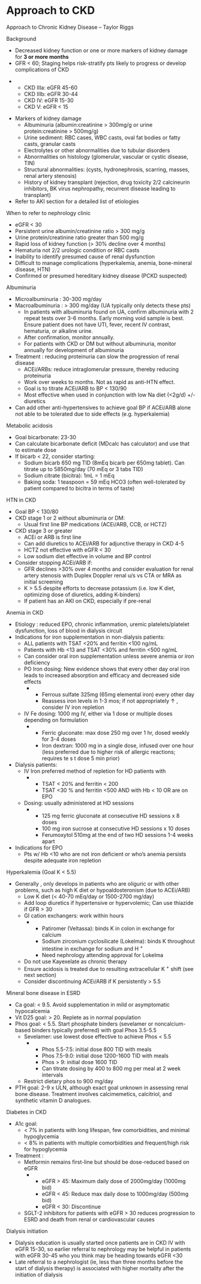 # Approach to CKD

Approach to Chronic Kidney Disease – Taylor Riggs

Background

-   Decreased
    kidney function or one or more markers of kidney damage for **3 or
    more months**
-   GFR
    \< 60; Staging helps risk-stratify pts likely to progress or develop
    complications of CKD

<!-- -->

-   -   CKD IIIa: eGFR 45-60
    -   CKD IIIb: eGFR 30-44
    -   CKD IV: eGFR 15-30
    -   CKD V: eGFR \< 15

<!-- -->

-   Markers
    of kidney damage
    -   Albuminuria (albumin:creatinine > 300mg/g or urine
        protein:creatinine > 500mg/g)
    -   Urine sediment: RBC cases, WBC casts, oval fat bodies or fatty
        casts, granular casts
    -   Electrolytes or other abnormalities due to tubular disorders
    -   Abnormalities on histology (glomerular, vascular or cystic
        disease, TIN)
    -   Structural abnormalities: (cysts, hydronephrosis, scarring,
        masses, renal artery stenosis)
    -   History of kidney transplant (rejection, drug toxicity 2/2
        calcineurin inhibitors, BK virus nephropathy, recurrent disease
        leading to transplant)
-   Refer
    to AKI section for a detailed list of etiologies

When to refer to nephrology clinic

-   eGFR
    \< 30
-   Persistent
    urine albumin/creatinine ratio > 300 mg/g
-   Urine protein/creatinine ratio greater than 500 mg/g
-   Rapid
    loss of kidney function (> 30% decline over 4 months)
-   Hematuria not 2/2 urologic condition or RBC casts
-   Inability
    to identify presumed cause of renal dysfunction
-   Difficult
    to manage complications (hyperkalemia, anemia, bone-mineral disease,
    HTN)
-   Confirmed
    or presumed hereditary kidney disease (PCKD suspected)

Albuminuria

-   Microalbuminuria
    : 30-300 mg/day
-   Macroalbuminuria
    : > 300 mg/day (UA typically only detects these pts)
    -   In patients with albuminuria found on UA, confirm albuminuria
        with 2 repeat tests over 3-6 months. Early morning void sample
        is best. Ensure patient does not have UTI, fever, recent IV
        contrast, hematuria, or alkaline urine.
    -   After confirmation, monitor annually.
    -   For patients with CKD or DM but without albuminuria, monitor
        annually for development of albuminuria
-   Treatment
    : reducing proteinuria can slow the progression of renal disease
    -   ACEi/ARBs: reduce intraglomerular pressure, thereby reducing
        proteinuria
    -   Work over weeks to months. Not as rapid as anti-HTN effect.
    -   Goal is to titrate ACEi/ARB to BP \< 130/90
    -   Most effective when used in conjunction with low Na diet
        (\<2g/d) +/- diuretics
-   Can
    add other anti-hypertensives to achieve goal BP if ACEi/ARB alone
    not able to be tolerated due to side effects (e.g. hyperkalemia)

Metabolic acidosis

-   Goal
    bicarbonate: 23-30
-   Can
    calculate bicarbonate deficit (MDcalc has calculator) and use that
    to estimate dose
-   If
    bicarb
    \< 22, consider starting:
    -   Sodium bicarb 650 mg TID (8mEq bicarb per 650mg tablet). Can
        titrate up to 5850mg/day (70 mEq or 3 tabs TID)
    -   Sodium citrate (bicitra): 1mL = 1 mEq
    -   Baking soda: 1 teaspoon = 59 mEq HCO3 (often well-tolerated by
        patient compared to bicitra in terms of taste)

HTN in CKD

-   Goal
    BP \< 130/80
-   CKD
    stage 1 or 2 without albuminuria or DM:
    -   Usual first line BP medications (ACEi/ARB, CCB, or HCTZ)
-   CKD
    stage 3 or greater
    -   ACEi or ARB is first line
    -   Can add diuretics to ACEi/ARB for adjunctive therapy in CKD 4-5
    -   HCTZ not effective with eGFR \< 30
    -   Low sodium diet effective in volume and BP control
-   Consider
    stopping ACEi/ARB if:
    -   GFR declines >30% over 4 months and consider evaluation for
        renal artery stenosis with Duplex Doppler renal u/s vs CTA or
        MRA as initial screening
    -   K > 5.5 despite efforts to decrease potassium (i.e. low K diet,
        optimizing dose of diuretics, adding K-binders)
    -   If patient has an AKI on CKD, especially if pre-renal

Anemia in CKD

-   Etiology
    : reduced EPO, chronic inflammation, uremic platelets/platelet
    dysfunction, loss of blood in dialysis circuit
-   Indications
    for iron supplementation in non-dialysis patients:
    -   ALL patients with TSAT \<20% and ferritin \<100 ng/mL
    -   Patients with Hb \<13 and TSAT \<30% and ferritin \<500 ng/mL
    -   Can consider oral iron supplementation unless severe anemia or
        iron deficiency
    -   PO Iron dosing: New evidence shows that every other day oral
        iron leads to increased absorption and efficacy and decreased
        side effects
        -   -   Ferrous sulfate 325mg (65mg elemental iron) every other
                day
            -   Reassess iron levels in 1-3 mos; if not appropriately
                ↑
                , consider IV iron repletion
    -   IV Fe dosing: 1000 mg IV, either via 1 dose or multiple doses
        depending on formulation
        -   -   Ferric gluconate: max dose 250 mg over 1 hr, dosed
                weekly for 3-4 doses
            -   Iron dextran: 1000
                mg in a single dose, infused over one hour (less
                preferred due to
                higher risk of allergic reactions; requires te
                s
                t dose 5 min prior)
-   Dialysis
    patients:
    -   IV Iron preferred method of repletion for HD patients with
        -   -   TSAT \< 20% and ferritin \< 200
            -   TSAT \<30
                % and ferritin \<500 AND with Hb \< 10 OR are on EPO
    -   Dosing: usually administered at HD sessions
        -   -   125 mg ferric gluconate at consecutive HD sessions x 8
                doses
            -   100 mg iron sucrose at consecutive HD sessions x 10
                doses
            -   Ferumoxytol 510mg at the end of two HD sessions 1-4
                weeks apart
-   Indications
    for EPO
    -   Pts w/ Hb \<10 who are not iron deficient or who’s anemia
        persists despite adequate iron repletion

Hyperkalemia (Goal K \< 5.5)

-   Generally
    , only develops in patients who are oliguric or with other problems,
    such as high K diet or hypoaldosteronism (due to ACEi/ARB)
    -   Low K diet (\< 40-70 mEq/day or 1500-2700 mg/day)
    -   Add loop diuretics if hypertensive or hypervolemic; Can use
        thiazide if GFR > 30
    -   GI cation exchangers: work within hours
        -   -   Patiromer (Veltassa): binds K in colon in exchange for
                calcium
            -   Sodium zirconium cyclosilicate (Lokelma): binds K
                throughout intestine in exchange for sodium and H
                <sup>+</sup>
            -   Need nephrology
                attending approval for Lokelma
    -   Do not use Kayexelate as chronic therapy
    -   Ensure acidosis is treated due to resulting extracellular K
        <sup>+</sup> shift (see next section)
    -   Consider discontinuing ACEi/ARB if K persistently > 5.5

Mineral bone disease in ESRD

-   Ca goal: \< 9.5. Avoid supplementation in mild or asymptomatic
    hypocalcemia
-   Vit D25 goal: > 20. Replete as in normal population
-   Phos
    goal: \< 5.5. Start phosphate binders (sevelamer or noncalcium-based
    binders typically preferred) with goal Phos 3.5-5.5
    -   Sevelamer: use lowest dose effective to achieve Phos \< 5.5
        -   -   Phos 5.5-7.5: initial dose 800 TID with meals
            -   Phos 7.5-9.0: initial dose 1200-1600 TID with meals
            -   Phos > 9: initial dose 1600 TID
            -   Can titrate
                dosing by 400 to 800 mg per meal at 2 week intervals
    -   Restrict dietary phos to 900 mg/day
-   PTH
    goal: 2-9 x ULN, although exact goal unknown in assessing renal bone
    disease. Treatment involves calcimemetics, calcitriol, and synthetic
    vitamin D analogues.

Diabetes in CKD

-   A1c
    goal:
    -   \< 7% in patients with long lifespan, few comorbidities, and
        minimal hypoglycemia
    -   \< 8% in patients with multiple comorbidities and frequent/high
        risk for hypoglycemia
-   Treatment
    :
    -   Metformin remains first-line but should be dose-reduced based on
        eGFR
        -   -   eGFR > 45: Maximum daily dose of 2000mg/day (1000mg bid)
            -   eGFR \< 45: Reduce max daily dose to 1000mg/day (500mg
                bid)
            -   eGFR \< 30: Discontinue
    -   SGLT-2 inhibitors for patients with eGFR > 30 reduces
        progression to ESRD and death from renal or cardiovascular
        causes

Dialysis initiation

-   Dialysis
    education is usually started once patients are in CKD IV with eGFR
    15-30, so earlier referral to nephrology may be helpful in patients
    with eGFR 30-45 who you think may be heading towards eGFR \<30
-   Late
    referral to a nephrologist (ie, less than three months before the
    start of dialysis therapy) is associated with higher mortality after
    the initiation of dialysis
